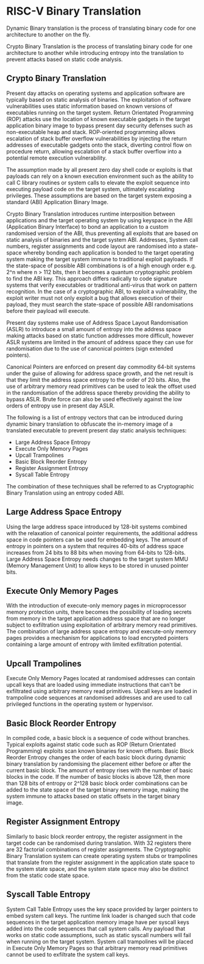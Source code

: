 RISC-V Binary Translation
==============================

Dynamic Binary translation is the process of translating binary code for
one architecture to another on the fly.

Crypto Binary Translation is the process of translating binary code for
one architecture to another while introducing entropy into the translation
to prevent attacks based on static code analysis.

Crypto Binary Translation
-------------------------------

Present day attacks on operating systems and application software are
typically based on static analysis of binaries. The exploitation of
software vulnerabilities uses static information based on known versions
of executables running on the target system. Return Orientated Programming
(ROP) attacks use the location of known executable gadgets in the target
application binary image to bypass present day security defenses such as
non-executable heap and stack. ROP-oriented programming allows escalation
of stack buffer overflow vulnerabilities by injecting the return addresses
of executable gadgets onto the stack, diverting control flow on procedure
return, allowing escalation of a stack buffer overflow into a potential
remote execution vulnerability.

The assumption made by all present zero day shell code or exploits is that
payloads can rely on a known execution environment such as the ability to
call C library routines or system calls to elevate the exploit sequence into
executing payload code on the target system, ultimately escalating privileges.
These assumptions are based on the target system exposing a standard (ABI)
Application Binary Image.

Crypto Binary Translation introduces runtime interposition between
applications and the target operating system by using keyspace in the
ABI (Application Binary Interface) to bond an application to a custom
randomised version of the ABI, thus preventing all exploits that are based
on static analysis of binaries and the target system ABI. Addresses, System
call numbers, register assignments and code layout are randomised into a
state-space whereby bonding each application is bonded to the target operating
system making the target system immune to traditional exploit payloads.
If the state-space of possible ABI combinations is of a high enough order e.g.
2^n where n > 112 bits, then it becomes a quantum cryptographic problem
to find the ABI key. This approach differs radically to code signature
systems that verify executables or traditional anti-virus that work on
pattern recognition. In the case of a cryptographic ABI, to exploit a
vulnerability, the exploit writer must not only exploit a bug that allows
execution of their payload, they must search the state-space of possible
ABI randomisations before their payload will execute.

Present day systems make use of Address Space Layout Randomisation (ASLR)
to introduce a small amount of entropy into the address space making
attacks based on static function addresses more difficult, however ASLR
systems are limited in the amount of address space they can use for
randomisation due to the use of canonical pointers (sign extended pointers).

Canonical Pointers are enforced on present day commodity 64-bit systems
under the guise of allowing for address space growth, and the net result
is that they limit the address space entropy to the order of 20 bits. Also,
the use of arbitrary memory read primitives can be used to leak the offset
used in the randomisation of the address space thereby providing the
ability to bypass ASLR. Brute force can also be used effectively against
the low orders of entropy use in present day ASLR.

The following is a list of entropy vectors that can be introduced during
dynamic binary translation to obfuscate the in-memory image of a translated
executable to prevent present day static analysis techniques:

- Large Address Space Entropy
- Execute Only Memory Pages
- Upcall Trampolines
- Basic Block Reorder Entropy
- Register Assignment Entropy
- Syscall Table Entropy

The combination of these techniques shall be referred to as Cryptographic
Binary Translation using an entropy coded ABI.

## Large Address Space Entropy

Using the large address space introduced by 128-bit systems combined with
the relaxation of canonical pointer requirements, the additional address
space in code pointers can be used for embedding keys. The amount of entropy
in pointers on a system that requires 40-bits of address space increases
from 24 bits to 88 bits when moving from 64-bits to 128-bits. Large Address
Space Entropy needs changes to the target system MMU (Memory Management Unit)
to allow keys to be stored in unused pointer bits.

## Execute Only Memory Pages

With the introduction of execute-only memory pages in microprocessor memory
protection units, there becomes the possibility of loading secrets from memory
in the target application address space that are no longer subject to
exfiltration using exploitation of arbitrary memory read primitives. The
combination of large address space entropy and execute-only memory pages
provides a mechanism for applications to load encrypted pointers containing
a large amount of entropy with limited exfiltration potential.

## Upcall Trampolines

Execute Only Memory Pages located at randomised addresses can contain
upcall keys that are loaded using immediate instructions that can't be
exfiltrated using arbitrary memory read primitives. Upcall keys are loaded
in trampoline code sequences at randomised addresses and are used to call
privileged functions in the operating system or hypervisor.

## Basic Block Reorder Entropy

In compiled code, a basic block is a sequence of code without branches.
Typical exploits against static code such as ROP (Return Orientated
Programming) exploits scan known binaries for known offsets. Basic
Block Reorder Entropy changes the order of each basic block during
dynamic binary translation by randomising the placement either before
or after the current basic block. The amount of entropy rises with
the number of basic blocks in the code. If the number of basic blocks
is above 128, then more than 128 bits of entropy or 2^128 basic block
order combinations can be added to the state space of the target binary
memory image, making the system immune to attacks based on static offsets
in the target binary image.

## Register Assignment Entropy

Similarly to basic block reorder entropy, the register assignment in
the target code can be randomised during translation. With 32 registers
there are 32 factorial combinations of register assignments. The
Cryptographic Binary Translation system can create operating system
stubs or trampolines that translate from the register assignment in
the application state space to the system state space, and the system
state space may also be distinct from the static code state space.

## Syscall Table Entropy

System Call Table Entropy uses the key space provided by larger pointers
to embed system call keys. The runtime link loader is changed such that
code sequences in the target application memory image have per syscall
keys added into the code sequences that call system calls. Any payload
that works on static code assumptions, such as static syscall numbers
will fail when running on the target system. System call trampolines will
be placed in Execute Only Memory Pages so that arbitrary memory read
primitives cannot be used to exfiltrate the system call keys.

